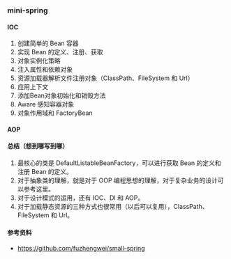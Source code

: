 ### mini-spring

#### IOC

1. 创建简单的 Bean 容器
2. 实现 Bean 的定义、注册、获取
3. 对象实例化策略
4. 注入属性和依赖对象
5. 资源加载器解析文件注册对象（ClassPath、FileSystem 和 Url）
6. 应用上下文
7. 添加Bean对象初始化和销毁方法
8. Aware 感知容器对象
9. 对象作用域和 FactoryBean

#### AOP

#### 总结（想到哪写到哪）

1. 最核心的类是 DefaultListableBeanFactory，可以进行获取 Bean 的定义和 注册 Bean 的定义。
2. 对于抽象类的理解，就是对于 OOP 编程思想的理解，对于复杂业务的设计可以参考这里。
3. 对于设计模式的运用，还有 IOC、DI 和 AOP。
4. 对于加载静态资源的三种方式也很常用（以后可以复用），ClassPath、FileSystem 和 Url。

#### 参考资料

- https://github.com/fuzhengwei/small-spring